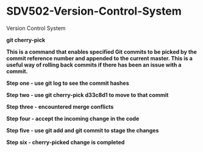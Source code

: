 # SDV502-Version-Control-System
Version Control System

<b>git cherry-pick<b> 

This is a command that enables specified Git commits to be picked by the commit reference number and appended to the current master.
This is a useful way of rolling back commits if there has been an issue with a commit.

Step one - use git log to see the commit hashes

Step two - use git cherry-pick d33c8d1 to move to that commit

Step three - encountered merge conflicts

Step four - accept the incoming change in the code

Step five - use git add and git commit to stage the changes

Step six - cherry-picked change is completed 
